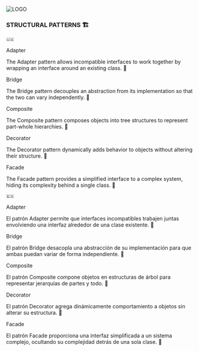 ![LOGO](https://github.com/jsuarez1994/design-patterns-java/assets/37440029/71c98fa7-ace1-4f8d-9be1-5fae0d487829)


### STRUCTURAL PATTERNS 🏗️

```
🇺🇸
```

Adapter

The Adapter pattern allows incompatible interfaces to work together by wrapping an interface around an existing class. 🔄


Bridge

The Bridge pattern decouples an abstraction from its implementation so that the two can vary independently. 🌉


Composite

The Composite pattern composes objects into tree structures to represent part-whole hierarchies. 🌳


Decorator

The Decorator pattern dynamically adds behavior to objects without altering their structure. 🎨


Facade

The Facade pattern provides a simplified interface to a complex system, hiding its complexity behind a single class. 🏢


```
🇪🇸
```

Adapter

El patrón Adapter permite que interfaces incompatibles trabajen juntas envolviendo una interfaz alrededor de una clase existente. 🔄


Bridge

El patrón Bridge desacopla una abstracción de su implementación para que ambas puedan variar de forma independiente. 🌉


Composite

El patrón Composite compone objetos en estructuras de árbol para representar jerarquías de partes y todo. 🌳


Decorator

El patrón Decorator agrega dinámicamente comportamiento a objetos sin alterar su estructura. 🎨


Facade

El patrón Facade proporciona una interfaz simplificada a un sistema complejo, ocultando su complejidad detrás de una sola clase. 🏢
